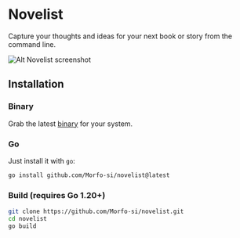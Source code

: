 # Novelist

Capture your thoughts and ideas for your next book or story from the command line.

![Alt Novelist screenshot](https://github.com/Morfo-si/novelist/assets/53362/64e81990-40f7-42b7-bc4e-2012d92ad599 "Novelist")

## Installation

### Binary

Grab the latest [binary](https://github.com/Morfo-si/novelist/releases) for your system.

### Go

Just install it with `go`:

```bash
go install github.com/Morfo-si/novelist@latest
```

### Build (requires Go 1.20+)

```bash
git clone https://github.com/Morfo-si/novelist.git
cd novelist
go build
```
